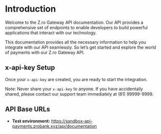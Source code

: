 # Introduction

Welcome to the Z.ro Gateway API documentation. Our API provides a comprehensive set of endpoints to enable developers to build powerful applications that interact with our technology.

This documentation provides all the necessary information to help you integrate with our API seamlessly. So let’s get started and explore the world of payments with our Z.ro Gateway API.

## x-api-key Setup

Once your `x-api-key` are created, you are ready to start the integration.

Note: Never share your `x-api-key` to anyone. If you have accidentally shared, please contact our support team immediately at (81) 99999-9999.

## API Base URLs

- **Test environment:** <a href="https://sandbox-api-payments.zrobank.xyz/api/documentation">https://sandbox-api-payments.zrobank.xyz/api/documentation</a>
